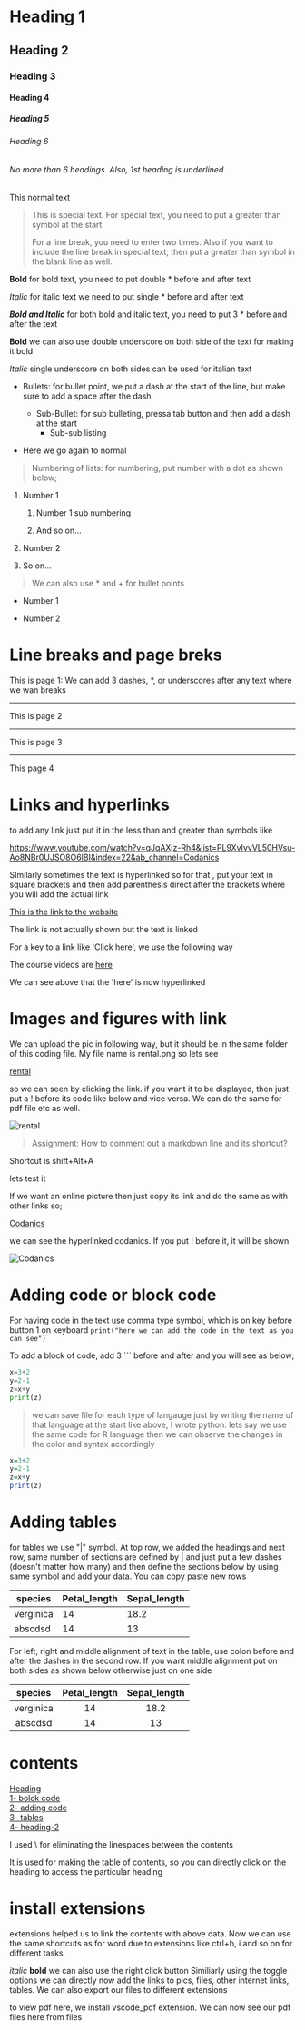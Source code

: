 # Heading 1 
## Heading 2
### Heading 3
#### Heading 4
##### Heading 5
###### Heading 6
###### No more than 6 headings. Also, 1st heading is underlined

This normal text

> This is special text. For special text, you need to put a greater than symbol at the start
>
> For a line break, you need to enter two times. Also if you want to include the line break in special text, then put a greater than symbol in the blank line as well.

**Bold**  for bold text, you need to put double * before and after text

*Italic* for italic text we need to put single * before and  after text

***Bold and Italic*** for both bold and italic text, you need to put 3 * before and after the text

__Bold__ we can also use double underscore on both side of the text for making it bold

_Italic_ single underscore on both sides can be used for italian text

- Bullets:  for bullet point, we put a dash at the start of the line, but make sure to add a space after the dash

    - Sub-Bullet: for sub bulleting, pressa tab button and then add a dash at the start
        - Sub-sub listing


- Here we go again to normal

> Numbering of lists: for numbering, put number with a dot as shown below;

1. Number 1

    1. Number 1 sub numbering

    2. And so on...

2. Number 2 

3. So on...


> We can also use * and + for bullet points

* Number 1

+ Number 2

# Line breaks and page breks
This is page 1: We can add 3 dashes, *, or underscores after any text where we wan breaks

---

This is page 2

___


This is page 3

***

This page 4


# Links and hyperlinks

to add any link just put it in the less than and greater than symbols like

<https://www.youtube.com/watch?v=qJqAXjz-Rh4&list=PL9XvIvvVL50HVsu-Ao8NBr0UJSO8O6lBI&index=22&ab_channel=Codanics>

SImilarly sometimes the text is hyperlinked so for that , put your text in square brackets and then add parenthesis direct after the brackets where you will add the actual link

[This is the link to the website](https://www.youtube.com/watch?v=qJqAXjz-Rh4&list=PL9XvIvvVL50HVsu-Ao8NBr0UJSO8O6lBI&index=22&ab_channel=Codanics)

The link is not actually shown but the text is linked

For a key to a link like 'Click here', we use the following way

[Any text you want]: https://www.youtube.com/watch?v=qJqAXjz-Rh4&list=PL9XvIvvVL50HVsu-Ao8NBr0UJSO8O6lBI&index=22&ab_channel=Codanics

The course videos are [here][Any text you want]

We can see above that the 'here' is now hyperlinked

# Images and figures with link

We can upload the pic in following way, but it should be in the same folder of this coding file. My file name is rental.png so lets see

[rental](rental.PNG)
 

 so we can seen by clicking the link. if you want it to be displayed, then just put a ! before its code like below and vice versa. We can do the same for pdf file etc as well.

 ![rental](rental.PNG)

> Assignment: How to comment out a markdown line and its shortcut?

Shortcut is shift+Alt+A

lets test it<!-- lets test it -->

If we want an online picture then just copy its link and do the same as with other links so;

[Codanics](https://www.google.com/search?q=codanics&sxsrf=APq-WBsdcpBy_InSSin_RLI3IF417ODsJw:1647551563623&source=lnms&tbm=isch&sa=X&ved=2ahUKEwjkncvth872AhWdknIEHZrVAiIQ_AUoAXoECAEQAw&biw=1600&bih=700&dpr=1#imgrc=jSNIAJI341a1QM)

we can see the hyperlinked codanics. If you put ! before it, it will be shown

![Codanics](https://www.google.com/search?q=codanics&sxsrf=APq-WBsdcpBy_InSSin_RLI3IF417ODsJw:1647551563623&source=lnms&tbm=isch&sa=X&ved=2ahUKEwjkncvth872AhWdknIEHZrVAiIQ_AUoAXoECAEQAw&biw=1600&bih=700&dpr=1#imgrc=jSNIAJI341a1QM)

# Adding code or block code

For having code in the text use comma type symbol, which is on key before button 1 on keyboard `print("here we can add the code in the text as you can see")`

To add a block of code, add 3 ``` before and after and you will see as below;

```python
x=3+2
y=2-1
z=x+y
print(z)

```
> we can save file for each type of langauge just by writing the name of that language at the start like above, I wrote python. lets say we use the same code for R language then we can observe the changes in the color and syntax accordingly

```r
x=3+2
y=2-1
z=x+y
print(z)

```

# Adding tables
for tables we use "|" symbol. At top row, we added the headings and next row, same number of sections are defined by | and just put a few dashes (doesn't matter how many) and then define the sections below by using same symbol and add your data. You can copy paste new rows

| species | Petal_length | Sepal_length|
|------|-----|-----|
|verginica|14|18.2|
|abscdsd|14|13|

For left, right and middle alignment of text in the table, use colon before and after the dashes in the second row. If you want middle alignment put on both sides as shown below otherwise just on one side

| species | Petal_length | Sepal_length|
|:------:|:-----:|:-----:|
|verginica|14|18.2|
|abscdsd|14|13|

# contents

[Heading](#heading-1)\
[1- bolck code](#adding-code-or-block-code)\
[2- adding code](#adding-code-or-block-code)\
[3- tables](#adding-tables)\
[4- heading-2](#heading-2)

I used \ for eliminating the linespaces between the contents

It is used for making the table of contents, so you can directly click on the heading to access the particular heading

# install extensions

extensions helped us to link the contents with above data. Now we can use the same shortcuts as for word due to extensions like ctrl+b, i and so on for different tasks

_italic_
**bold**
we can also use the right click button
 Similiarly using the toggle options we can directly now add the links to pics, files, other internet links, tables. We can also export our files to different extensions

 to view pdf here, we install vscode_pdf extension. We can now see our pdf files here from files
 


